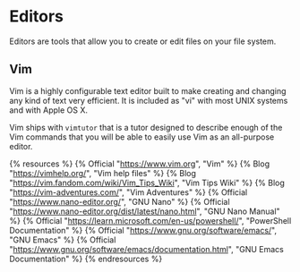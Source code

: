 # Editors

Editors are tools that allow you to create or edit files on your file system.

## Vim

Vim is a highly configurable text editor built to make creating and changing any kind of text very efficient. It is included as "vi" with most UNIX systems and with Apple OS X.

Vim ships with `vimtutor` that is a tutor designed to describe enough of the Vim commands that you will be able to easily use Vim as an all-purpose editor.

{% resources %}
  {% Official "https://www.vim.org", "Vim" %}
  {% Blog "https://vimhelp.org/", "Vim help files" %}
  {% Blog "https://vim.fandom.com/wiki/Vim_Tips_Wiki", "Vim Tips Wiki" %}
  {% Blog "https://vim-adventures.com/", "Vim Adventures" %}
  {% Official "https://www.nano-editor.org/", "GNU Nano" %}
  {% Official "https://www.nano-editor.org/dist/latest/nano.html", "GNU Nano Manual" %}
  {% Official "https://learn.microsoft.com/en-us/powershell/", "PowerShell Documentation" %}
  {% Official "https://www.gnu.org/software/emacs/", "GNU Emacs" %}
  {% Official "https://www.gnu.org/software/emacs/documentation.html", "GNU Emacs Documentation" %}
{% endresources %}
